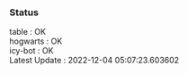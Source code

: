 ### Status


table : OK  
hogwarts : OK  
icy-bot : OK  
Latest Update : 2022-12-04 05:07:23.603602
